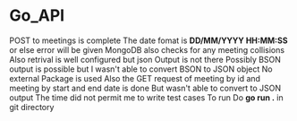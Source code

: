 # Go_API
POST to meetings is complete
The date fomat is **DD/MM/YYYY HH:MM:SS**
or else error will be given
MongoDB also checks for any meeting collisions
Also retrival is well configured but json Output is not there
Possibly BSON output is possible but I wasn't able to convert BSON to JSON object
No external Package is used
Also the GET request of meeting by id and meeting by start and end date is done
But wasn't able to convert to JSON output
The time did not permit me to write test cases
To run Do **go run .** in git directory
